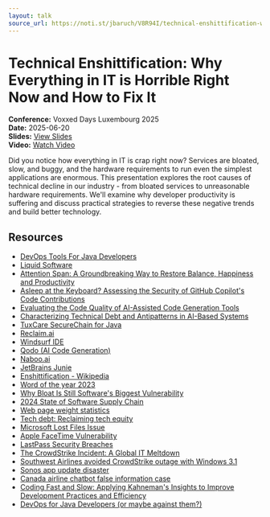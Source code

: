 ```yaml
---
layout: talk
source_url: https://noti.st/jbaruch/V8R94I/technical-enshittification-why-everything-in-it-is-horrible-right-now-and-how-to-fix-it
---
```


# Technical Enshittification: Why Everything in IT is Horrible Right Now and How to Fix It

**Conference:** Voxxed Days Luxembourg 2025  
**Date:** 2025-06-20  
**Slides:** [View Slides](https://drive.google.com/file/d/1vAOI6cYus5abZHM2zepIQgBBPCN8qLUl/view)  
**Video:** [Watch Video](https://youtube.com/watch?v=iFN1Y_8Cuik)  

Did you notice how everything in IT is crap right now? Services are bloated, slow, and buggy, and the hardware requirements to run even the simplest applications are enormous. This presentation explores the root causes of technical decline in our industry - from bloated services to unreasonable hardware requirements. We'll examine why developer productivity is suffering and discuss practical strategies to reverse these negative trends and build better technology.

## Resources

- [DevOps Tools For Java Developers](https://amzn.to/4io8r3I)
- [Liquid Software](https://amzn.to/3F9i5cb)
- [Attention Span: A Groundbreaking Way to Restore Balance, Happiness and Productivity](https://amzn.to/4bwVfHr)
- [Asleep at the Keyboard? Assessing the Security of GitHub Copilot's Code Contributions](https://arxiv.org/abs/2108.09293)
- [Evaluating the Code Quality of AI-Assisted Code Generation Tools](https://arxiv.org/abs/2304.10778)
- [Characterizing Technical Debt and Antipatterns in AI-Based Systems](https://arxiv.org/abs/2103.09783)
- [TuxCare SecureChain for Java](https://tuxcare.com/securechain-for-java/)
- [Reclaim.ai](https://reclaim.ai/)
- [Windsurf IDE](https://codeium.com/windsurf)
- [Qodo (AI Code Generation)](https://www.qodo.ai/)
- [Naboo.ai](https://www.naboo.ai/)
- [JetBrains Junie](https://www.jetbrains.com/junie/)
- [Enshittification - Wikipedia](https://en.wikipedia.org/wiki/Enshittification)
- [Word of the year 2023](https://americandialect.org/2023-word-of-the-year-is-enshittification/)
- [Why Bloat Is Still Software's Biggest Vulnerability](https://spectrum.ieee.org/lean-software-development)
- [2024 State of Software Supply Chain](https://www.sonatype.com/state-of-the-software-supply-chain/2024/10-year-look)
- [Web page weight statistics](https://almanac.httparchive.org/en/2024/page-weight)
- [Tech debt: Reclaiming tech equity](https://www.mckinsey.com/industries/technology-media-and-telecommunications/our-insights/tech-debt-reclaiming-tech-equity)
- [Microsoft Lost Files Issue](https://redmondmag.com/articles/2018/10/09/microsoft-lost-files-issue-windows-10.aspx)
- [Apple FaceTime Vulnerability](https://www.zdnet.com/article/apple-facetime-exploit-found-by-14-year-old-playing-fortnite/)
- [LastPass Security Breaches](https://en.wikipedia.org/wiki/LastPass#Security_incidents)
- [The CrowdStrike Incident: A Global IT Meltdown](https://www.blackfog.com/the-crowdstrike-incident-a-global-it-meltdown/)
- [Southwest Airlines avoided CrowdStrike outage with Windows 3.1](https://www.techradar.com/pro/security/southwest-airlines-avoided-crowdstrike-microsoft-outage-because-its-still-running-windows-31-fourth-largest-us-airline-remained-free-of-bsod-errors-because-its-os-hasnt-been-updated-in-decades)
- [Sonos app update disaster](https://arstechnica.com/gadgets/2024/09/it-was-the-wrong-decision-employees-discuss-sonos-rushed-app-debacle/)
- [Canada airline chatbot false information case](https://www.washingtonpost.com/travel/2024/02/18/air-canada-airline-chatbot-ruling/)
- [Coding Fast and Slow: Applying Kahneman's Insights to Improve Development Practices and Efficiency](https://speaking.jbaru.ch/HcSyXC/coding-fast-and-slow-applying-kahnemans-insights-to-improve-development-practices-and-efficiency)
- [DevOps for Java Developers (or maybe against them?)](https://speaking.jbaru.ch/7y4wIa/devops-for-developers-or-maybe-against-them)
